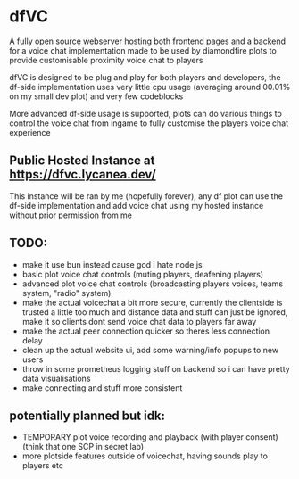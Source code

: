 # dfVC
A fully open source webserver hosting both frontend pages and a backend for a voice chat implementation made to be used by diamondfire plots to provide customisable proximity voice chat to players

dfVC is designed to be plug and play for both players and developers, the df-side implementation uses very little cpu usage (averaging around 00.01% on my small dev plot) and very few codeblocks

More advanced df-side usage is supported, plots can do various things to control the voice chat from ingame to fully customise the players voice chat experience

## Public Hosted Instance at https://dfvc.lycanea.dev/
This instance will be ran by me (hopefully forever), any df plot can use the df-side implementation and add voice chat using my hosted instance without prior permission from me

## TODO:
- make it use bun instead cause god i hate node js
- basic plot voice chat controls (muting players, deafening players)
- advanced plot voice chat controls (broadcasting players voices, teams system, "radio" system)
- make the actual voicechat a bit more secure, currently the clientside is trusted a little too much and distance data and stuff can just be ignored, make it so clients dont send voice chat data to players far away
- make the actual peer connection quicker so theres less connection delay
- clean up the actual website ui, add some warning/info popups to new users
- throw in some prometheus logging stuff on backend so i can have pretty data visualisations
- make connecting and stuff more consistent

## potentially planned but idk:
- TEMPORARY plot voice recording and playback (with player consent) (think that one SCP in secret lab)
- more plotside features outside of voicechat, having sounds play to players etc
